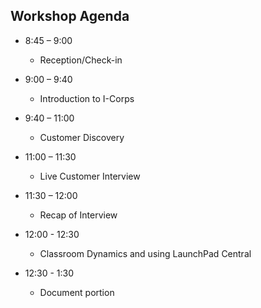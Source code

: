 ## Workshop Agenda

* 8:45 – 9:00
    * Reception/Check-in


* 9:00 – 9:40
    * Introduction to I-Corps


* 9:40 – 11:00
    * Customer Discovery


* 11:00 – 11:30
    * Live Customer Interview


* 11:30 – 12:00
    * Recap of Interview


* 12:00 - 12:30
    * Classroom Dynamics and using LaunchPad Central


* 12:30 - 1:30
    * Document portion
